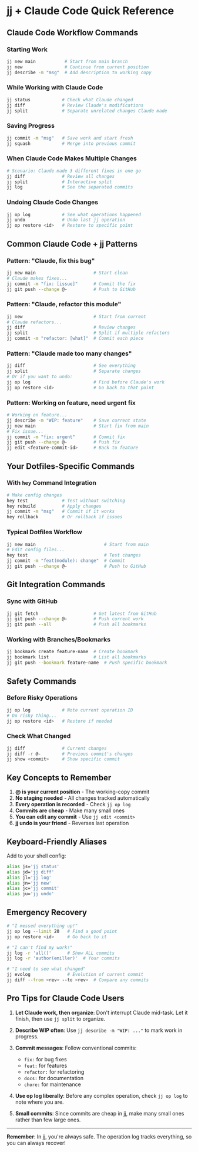 # jj + Claude Code Quick Reference

## Claude Code Workflow Commands

### Starting Work
```bash
jj new main           # Start from main branch
jj new                # Continue from current position
jj describe -m "msg"  # Add description to working copy
```

### While Working with Claude Code
```bash
jj status            # Check what Claude changed
jj diff              # Review Claude's modifications
jj split             # Separate unrelated changes Claude made
```

### Saving Progress
```bash
jj commit -m "msg"   # Save work and start fresh
jj squash            # Merge into previous commit
```

### When Claude Code Makes Multiple Changes
```bash
# Scenario: Claude made 3 different fixes in one go
jj diff              # Review all changes
jj split             # Interactive split
jj log               # See the separated commits
```

### Undoing Claude Code Changes
```bash
jj op log            # See what operations happened
jj undo              # Undo last jj operation
jj op restore <id>   # Restore to specific point
```

## Common Claude Code + jj Patterns

### Pattern: "Claude, fix this bug"
```bash
jj new main                      # Start clean
# Claude makes fixes...
jj commit -m "fix: [issue]"      # Commit the fix
jj git push --change @-          # Push to GitHub
```

### Pattern: "Claude, refactor this module"
```bash
jj new                           # Start from current
# Claude refactors...
jj diff                          # Review changes
jj split                         # Split if multiple refactors
jj commit -m "refactor: [what]"  # Commit each piece
```

### Pattern: "Claude made too many changes"
```bash
jj diff                          # See everything
jj split                         # Separate changes
# Or if you want to undo:
jj op log                        # Find before Claude's work
jj op restore <id>               # Go back to that point
```

### Pattern: Working on feature, need urgent fix
```bash
# Working on feature...
jj describe -m "WIP: feature"    # Save current state
jj new main                      # Start fix from main
# Fix issue...
jj commit -m "fix: urgent"       # Commit fix
jj git push --change @-          # Push fix
jj edit <feature-commit-id>      # Back to feature
```

## Your Dotfiles-Specific Commands

### With `hey` Command Integration
```bash
# Make config changes
hey test             # Test without switching
hey rebuild          # Apply changes
jj commit -m "msg"   # Commit if it works
hey rollback         # Or rollback if issues
```

### Typical Dotfiles Workflow
```bash
jj new main                          # Start from main
# Edit config files...
hey test                             # Test changes
jj commit -m "feat(module): change"  # Commit
jj git push --change @-              # Push to GitHub
```

## Git Integration Commands

### Sync with GitHub
```bash
jj git fetch                     # Get latest from GitHub
jj git push --change @-          # Push current work
jj git push --all                # Push all bookmarks
```

### Working with Branches/Bookmarks
```bash
jj bookmark create feature-name  # Create bookmark
jj bookmark list                 # List all bookmarks
jj git push --bookmark feature-name  # Push specific bookmark
```

## Safety Commands

### Before Risky Operations
```bash
jj op log            # Note current operation ID
# Do risky thing...
jj op restore <id>   # Restore if needed
```

### Check What Changed
```bash
jj diff              # Current changes
jj diff -r @-        # Previous commit's changes
jj show <commit>     # Show specific commit
```

## Key Concepts to Remember

1. **@ is your current position** - The working-copy commit
2. **No staging needed** - All changes tracked automatically  
3. **Every operation is recorded** - Check `jj op log`
4. **Commits are cheap** - Make many small ones
5. **You can edit any commit** - Use `jj edit <commit>`
6. **jj undo is your friend** - Reverses last operation

## Keyboard-Friendly Aliases

Add to your shell config:
```bash
alias js='jj status'
alias jd='jj diff'
alias jl='jj log'
alias jn='jj new'
alias jc='jj commit'
alias ju='jj undo'
```

## Emergency Recovery

```bash
# "I messed everything up!"
jj op log --limit 20   # Find a good point
jj op restore <id>     # Go back to it

# "I can't find my work!"
jj log -r 'all()'      # Show ALL commits
jj log -r 'author(emiller)'  # Your commits

# "I need to see what changed"
jj evolog              # Evolution of current commit
jj diff --from <rev> --to <rev>  # Compare any commits
```

## Pro Tips for Claude Code Users

1. **Let Claude work, then organize**: Don't interrupt Claude mid-task. Let it finish, then use `jj split` to organize.

2. **Describe WIP often**: Use `jj describe -m "WIP: ..."` to mark work in progress.

3. **Commit messages**: Follow conventional commits:
   - `fix:` for bug fixes
   - `feat:` for features  
   - `refactor:` for refactoring
   - `docs:` for documentation
   - `chore:` for maintenance

4. **Use op log liberally**: Before any complex operation, check `jj op log` to note where you are.

5. **Small commits**: Since commits are cheap in jj, make many small ones rather than few large ones.

---

**Remember**: In jj, you're always safe. The operation log tracks everything, so you can always recover!
